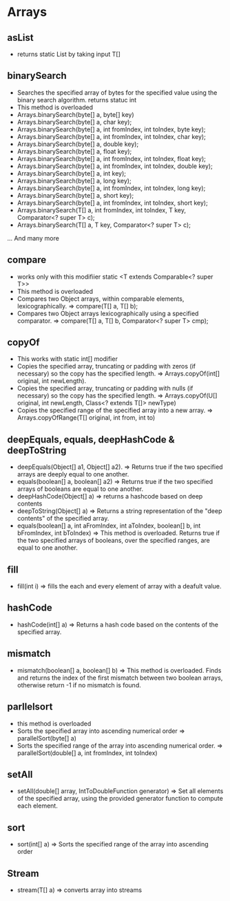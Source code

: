 # Arrays

## asList
- returns static List<T> by taking input T[]

## binarySearch
- Searches the specified array of bytes for the specified value using the binary search algorithm. returns statuc int
- This method is overloaded
- Arrays.binarySearch(byte[] a, byte[] key)
- Arrays.binarySearch(byte[] a, char key);
- Arrays.binarySearch(byte[] a, int fromIndex, int toIndex, byte key);
- Arrays.binarySearch(byte[] a, int fromIndex, int toIndex, char key);
- Arrays.binarySearch(byte[] a, double key);
- Arrays.binarySearch(byte[] a, float key);
- Arrays.binarySearch(byte[] a, int fromIndex, int toIndex, float key);
- Arrays.binarySearch(byte[] a, int fromIndex, int toIndex, double key);
- Arrays.binarySearch(byte[] a, int key);
- Arrays.binarySearch(byte[] a, long key);
- Arrays.binarySearch(byte[] a, int fromIndex, int toIndex, long key);
- Arrays.binarySearch(byte[] a, short key);
- Arrays.binarySearch(byte[] a, int fromIndex, int toIndex, short key);
- Arrays.binarySearch(T[] a, int fromIndex, int toIndex, T key, Comparator<? super T> c);
- Arrays.binarySearch(T[] a, T key, Comparator<? super T> c);

... And many more

## compare
- works only with this modifiier static <T extends Comparable<? super T>>
- This method is overloaded
- Compares two Object arrays, within comparable elements, lexicographically. => compare(T[] a, T[] b);
- Compares two Object arrays lexicographically using a specified comparator. => compare(T[] a, T[] b, Comparator<? super T> cmp);


## copyOf
- This works with static int[] modifier
- Copies the specified array, truncating or padding with zeros (if necessary) so the copy has the specified length.
 => Arrays.copyOf(int[] original, int newLength).
- Copies the specified array, truncating or padding with nulls (if necessary) so the copy has the specified length.
 => Arrays.copyOf(U[] original, int newLength, Class<? extends T[]> newType)
- Copies the specified range of the specified array into a new array.
 => Arrays.copyOfRange(T[] original, int from, int to)

## deepEquals, equals, deepHashCode & deepToString
- deepEquals(Object[] a1, Object[] a2).
=> Returns true if the two specified arrays are deeply equal to one another.
- equals(boolean[] a, boolean[] a2)
=> Returns true if the two specified arrays of booleans are equal to one another.
-  deepHashCode(Object[] a)
=> returns a hashcode based on deep contents
- deepToString(Object[] a)
=> Returns a string representation of the "deep contents" of the specified array.
- equals(boolean[] a, int aFromIndex, int aToIndex, boolean[] b, int bFromIndex, int bToIndex)
=> This method is overloaded. Returns true if the two specified arrays of booleans, over the specified ranges, are equal to one another.

## fill
- fill(int i)
=> fills the each and every element of array with a deafult value.

## hashCode
- hashCode(int[] a)
=> Returns a hash code based on the contents of the specified array.

## mismatch
- 	mismatch(boolean[] a, boolean[] b)
=> This method is overloaded. Finds and returns the index of the first mismatch between two boolean arrays, otherwise return -1 if no mismatch is found.

## parllelsort
- this method is overloaded
- Sorts the specified array into ascending numerical order
=> parallelSort(byte[] a)
- Sorts the specified range of the array into ascending numerical order.
=> parallelSort(double[] a, int fromIndex, int toIndex)

## setAll
- setAll(double[] array, IntToDoubleFunction generator)
=> Set all elements of the specified array, using the provided generator function to compute each element.


## sort
- sort(int[] a)
=> Sorts the specified range of the array into ascending order

## Stream
- stream(T[] a)
=> converts array into streams
